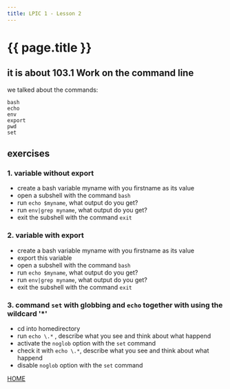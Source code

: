 ```yaml
---
title: LPIC 1 - Lesson 2
---
```


# {{ page.title }}

## it is about 103.1 Work on the command line

we talked about the commands:

```
bash
echo
env
export
pwd
set
```

## exercises

### 1. variable without export

- create a bash variable myname with you firstname as its value
- open a subshell with the command `bash`
- run `echo $myname`, what output do you get?
- run `env|grep myname`, what output do you get?
- exit the subshell with the command `exit`

### 2. variable with export

- create a bash variable myname with you firstname as its value
- export this variable
- open a subshell with the command `bash`
- run `echo $myname`, what output do you get?
- run `env|grep myname`, what output do you get?
- exit the subshell with the command `exit`

### 3. command `set` with globbing and `echo` together with using the wildcard '*'

- cd into homedirectory
- run `echo \.*` , describe what you see and think about what happend
- activate the `noglob` option with the `set` command
- check it with `echo \.*`, describe what you see and think about what happend
- disable `noglob` option with the `set` command


[HOME](./)
